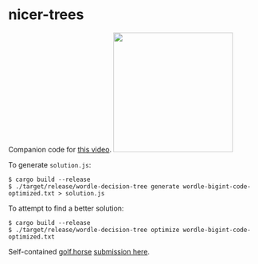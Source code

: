 # nicer-trees


Companion code for [this video](https://www.youtube.com/watch?v=JYN25TeM5kI).
[<img src="http://img.youtube.com/vi/JYN25TeM5kI/maxresdefault.jpg" height="240px">](http://youtu.be/JYN25TeM5kI)

To generate `solution.js`:
```
$ cargo build --release
$ ./target/release/wordle-decision-tree generate wordle-bigint-code-optimized.txt > solution.js
```

To attempt to find a better solution:

```
$ cargo build --release
$ ./target/release/wordle-decision-tree optimize wordle-bigint-code-optimized.txt
```

Self-contained [golf.horse](http://golf.horse) [submission here](https://github.com/dwrensha/golf-horse-submissions/blob/main/submissions/SoME2023-m4PcDDrt2kGKsOiE5Y6HhGVnYmiVn8-KPebeFFNiHu4).
